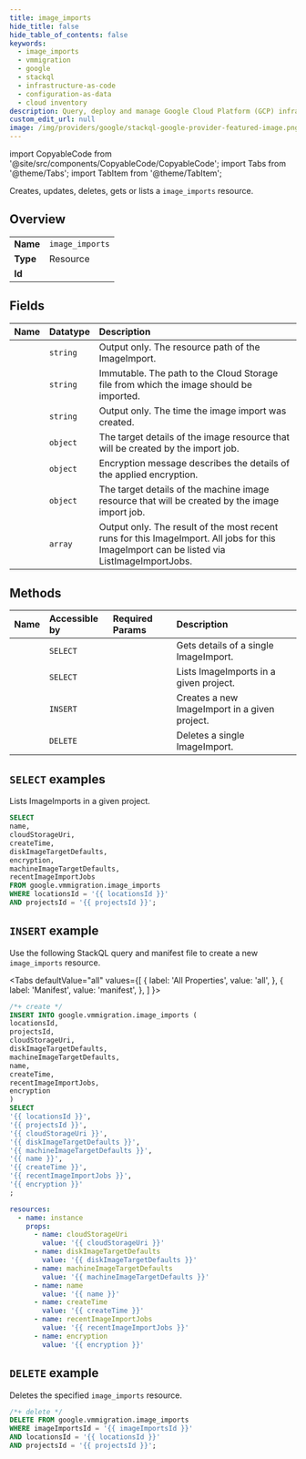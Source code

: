 ```yaml
---
title: image_imports
hide_title: false
hide_table_of_contents: false
keywords:
  - image_imports
  - vmmigration
  - google
  - stackql
  - infrastructure-as-code
  - configuration-as-data
  - cloud inventory
description: Query, deploy and manage Google Cloud Platform (GCP) infrastructure and resources using SQL
custom_edit_url: null
image: /img/providers/google/stackql-google-provider-featured-image.png
---
```


import CopyableCode from '@site/src/components/CopyableCode/CopyableCode';
import Tabs from '@theme/Tabs';
import TabItem from '@theme/TabItem';

Creates, updates, deletes, gets or lists a <code>image_imports</code> resource.

## Overview
<table><tbody>
<tr><td><b>Name</b></td><td><code>image_imports</code></td></tr>
<tr><td><b>Type</b></td><td>Resource</td></tr>
<tr><td><b>Id</b></td><td><CopyableCode code="google.vmmigration.image_imports" /></td></tr>
</tbody></table>

## Fields
| Name | Datatype | Description |
|:-----|:---------|:------------|
| <CopyableCode code="name" /> | `string` | Output only. The resource path of the ImageImport. |
| <CopyableCode code="cloudStorageUri" /> | `string` | Immutable. The path to the Cloud Storage file from which the image should be imported. |
| <CopyableCode code="createTime" /> | `string` | Output only. The time the image import was created. |
| <CopyableCode code="diskImageTargetDefaults" /> | `object` | The target details of the image resource that will be created by the import job. |
| <CopyableCode code="encryption" /> | `object` | Encryption message describes the details of the applied encryption. |
| <CopyableCode code="machineImageTargetDefaults" /> | `object` | The target details of the machine image resource that will be created by the image import job. |
| <CopyableCode code="recentImageImportJobs" /> | `array` | Output only. The result of the most recent runs for this ImageImport. All jobs for this ImageImport can be listed via ListImageImportJobs. |

## Methods
| Name | Accessible by | Required Params | Description |
|:-----|:--------------|:----------------|:------------|
| <CopyableCode code="get" /> | `SELECT` | <CopyableCode code="imageImportsId, locationsId, projectsId" /> | Gets details of a single ImageImport. |
| <CopyableCode code="list" /> | `SELECT` | <CopyableCode code="locationsId, projectsId" /> | Lists ImageImports in a given project. |
| <CopyableCode code="create" /> | `INSERT` | <CopyableCode code="locationsId, projectsId" /> | Creates a new ImageImport in a given project. |
| <CopyableCode code="delete" /> | `DELETE` | <CopyableCode code="imageImportsId, locationsId, projectsId" /> | Deletes a single ImageImport. |

## `SELECT` examples

Lists ImageImports in a given project.

```sql
SELECT
name,
cloudStorageUri,
createTime,
diskImageTargetDefaults,
encryption,
machineImageTargetDefaults,
recentImageImportJobs
FROM google.vmmigration.image_imports
WHERE locationsId = '{{ locationsId }}'
AND projectsId = '{{ projectsId }}'; 
```

## `INSERT` example

Use the following StackQL query and manifest file to create a new <code>image_imports</code> resource.

<Tabs
    defaultValue="all"
    values={[
        { label: 'All Properties', value: 'all', },
        { label: 'Manifest', value: 'manifest', },
    ]
}>
<TabItem value="all">

```sql
/*+ create */
INSERT INTO google.vmmigration.image_imports (
locationsId,
projectsId,
cloudStorageUri,
diskImageTargetDefaults,
machineImageTargetDefaults,
name,
createTime,
recentImageImportJobs,
encryption
)
SELECT 
'{{ locationsId }}',
'{{ projectsId }}',
'{{ cloudStorageUri }}',
'{{ diskImageTargetDefaults }}',
'{{ machineImageTargetDefaults }}',
'{{ name }}',
'{{ createTime }}',
'{{ recentImageImportJobs }}',
'{{ encryption }}'
;
```
</TabItem>
<TabItem value="manifest">

```yaml
resources:
  - name: instance
    props:
      - name: cloudStorageUri
        value: '{{ cloudStorageUri }}'
      - name: diskImageTargetDefaults
        value: '{{ diskImageTargetDefaults }}'
      - name: machineImageTargetDefaults
        value: '{{ machineImageTargetDefaults }}'
      - name: name
        value: '{{ name }}'
      - name: createTime
        value: '{{ createTime }}'
      - name: recentImageImportJobs
        value: '{{ recentImageImportJobs }}'
      - name: encryption
        value: '{{ encryption }}'

```
</TabItem>
</Tabs>

## `DELETE` example

Deletes the specified <code>image_imports</code> resource.

```sql
/*+ delete */
DELETE FROM google.vmmigration.image_imports
WHERE imageImportsId = '{{ imageImportsId }}'
AND locationsId = '{{ locationsId }}'
AND projectsId = '{{ projectsId }}';
```
